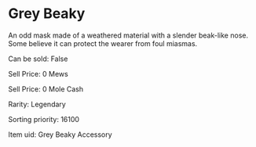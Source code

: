 # Grey Beaky

An odd mask made of a weathered material with a slender beak-like nose. Some believe it can protect the wearer from foul miasmas.

Can be sold: False

Sell Price: 0 Mews

Sell Price: 0 Mole Cash

Rarity: Legendary

Sorting priority: 16100

Item uid: Grey Beaky Accessory